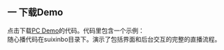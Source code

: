 ## 一 下载Demo
点击下载[PC Demo](https://github.com/zhaoyang21cn/iLiveSDK_PC_Demos)的代码。代码里包含一个示例：<br/>
随心播代码在suixinbo目录下。演示了包括界面和后台交互的完整的直播流程。

